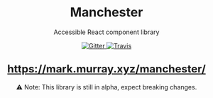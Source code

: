 <h1 align="center" style="border-bottom: none;">Manchester</h1>
<p align="center">Accessible React component library</p>
<p align="center">
  <a href="https://www.npmjs.com/package/manchester">
    <img alt="Gitter" src="https://img.shields.io/npm/v/manchester.svg">
  </a>
  <a href="https://travis-ci.org/mmmurray/manchester">
    <img alt="Travis" src="https://img.shields.io/travis/mmmurray/manchester.svg">
  </a>
</p>
<h2 align="center">
<a style="font-size: 24px" href="https://mark.murray.xyz/manchester/">https://mark.murray.xyz/manchester/</a>
</h2>

<p align="center">⚠️ Note: This library is still in alpha, expect breaking changes.</p>
